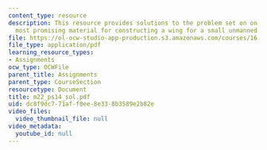 ```yaml
---
content_type: resource
description: This resource provides solutions to the problem set on on choices of
  most promising material for constructing a wing for a small unmanned aerial vehicle
file: https://ol-ocw-studio-app-production.s3.amazonaws.com/courses/16-01-unified-engineering-i-ii-iii-iv-fall-2005-spring-2006/dc8f9dc771aff0ee8e338b3589e2b82e_m22_ps14_sol.pdf
file_type: application/pdf
learning_resource_types:
- Assignments
ocw_type: OCWFile
parent_title: Assignments
parent_type: CourseSection
resourcetype: Document
title: m22_ps14_sol.pdf
uid: dc8f9dc7-71af-f0ee-8e33-8b3589e2b82e
video_files:
  video_thumbnail_file: null
video_metadata:
  youtube_id: null
---
```

